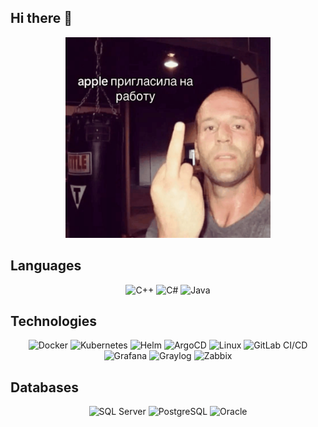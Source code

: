 ## Hi there 👋

<div align="center">
  <img src="assets/gitgif.gif" width="65%" alt="Slider" />
</div>

## Languages
<p align="center">
  <img src="https://img.icons8.com/color/48/000000/c-plus-plus-logo.png" alt="C++" title="C++" />
  <img src="https://img.icons8.com/color/48/000000/c-sharp-logo.png" alt="C#" title="C#" />
  <img src="https://img.icons8.com/color/48/000000/java-coffee-cup-logo.png" alt="Java" title="Java" />
</p>

## Technologies
<p align="center">
  <img src="https://img.icons8.com/color/48/000000/docker.png" alt="Docker" title="Docker" />
  <img src="https://img.icons8.com/color/48/000000/kubernetes.png" alt="Kubernetes" title="Kubernetes" />
  <img src="https://helm.sh/img/helm.svg" alt="Helm" title="Helm" width="48" height="48" />
  <img src="https://argo-cd.readthedocs.io/en/stable/assets/argo.png" alt="ArgoCD" title="ArgoCD" width="45" height="45" />
  <img src="https://img.icons8.com/color/48/000000/linux.png" alt="Linux" title="Linux" />
  <img src="https://about.gitlab.com/images/press/logo/png/gitlab-logo-500.png" alt="GitLab CI/CD" title="GitLab CI/CD" width="48" height="48" />
  <img src="https://grafana.com/static/img/menu/grafana2.svg" alt="Grafana" title="Grafana" width="43" height="43" />
  <img src="https://uploads-ssl.webflow.com/5b24f53ad227e552a41baaaa/5c955874de1743065c176eba_graylog-logo-blk.jpg" alt="Graylog" title="Graylog" width="75" height="45" style="object-fit: contain;" />
  <img src="https://upload.wikimedia.org/wikipedia/commons/6/6f/Zabbix_logo.svg" alt="Zabbix" title="Zabbix" width="80" height="45" />
</p>

## Databases
<p align="center">
  <img src="https://cdn.freebiesupply.com/logos/large/2x/microsoft-sql-server-logo-svg-vector.svg" alt="SQL Server" title="SQL Server" width="60" height="60" />
  <img src="https://upload.wikimedia.org/wikipedia/commons/thumb/2/29/Postgresql_elephant.svg/1200px-Postgresql_elephant.svg.png" alt="PostgreSQL" title="PostgreSQL" width="55" height="55" />
  <img src="https://img.icons8.com/color/48/000000/oracle-logo.png" alt="Oracle" title="Oracle" width="70" height="70"/>
</p>

